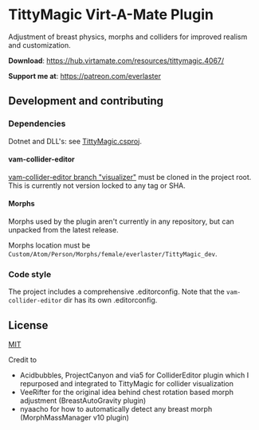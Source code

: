 # TittyMagic Virt-A-Mate Plugin

Adjustment of breast physics, morphs and colliders for improved realism and customization.

**Download**: https://hub.virtamate.com/resources/tittymagic.4067/

**Support me at**: https://patreon.com/everlaster

## Development and contributing

### Dependencies

Dotnet and DLL's: see [TittyMagic.csproj](TittyMagic.csproj).

#### vam-collider-editor

[vam-collider-editor branch "visualizer"](https://github.com/everlasterVR/vam-collider-editor/tree/visualizer) must be cloned in the project root. This is currently not version locked to any tag or SHA.

#### Morphs

Morphs used by the plugin aren't currently in any repository, but can unpacked from the latest release.

Morphs location must be `Custom/Atom/Person/Morphs/female/everlaster/TittyMagic_dev`.

### Code style

The project includes a comprehensive .editorconfig. Note that the `vam-collider-editor` dir has its own .editorconfig.

## License

[MIT](LICENSE)

Credit to

- Acidbubbles, ProjectCanyon and via5 for ColliderEditor plugin which I repurposed and integrated to TittyMagic for collider visualization
- VeeRifter for the original idea behind chest rotation based morph adjustment (BreastAutoGravity plugin)
- nyaacho for how to automatically detect any breast morph (MorphMassManager v10 plugin)
